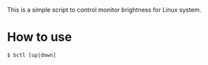 This is a simple script to control monitor brightness for Linux system.

How to use
==========

```bash
$ bctl [up|down]
```
